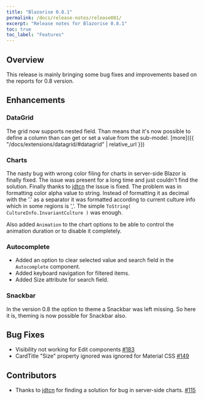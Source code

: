```yaml
---
title: "Blazorise 0.8.1"
permalink: /docs/release-notes/release081/
excerpt: "Release notes for Blazorise 0.8.1"
toc: true
toc_label: "Features"
---
```


## Overview

This release is mainly bringing some bug fixes and improvements based on the reports for 0.8 version.

## Enhancements

### DataGrid

The grid now supports nested field. Than means that it's now possible to define a column than can get or set a value from the sub-model. [more]({{ "/docs/extensions/datagrid/#datagrid" | relative_url }})

### Charts

The nasty bug with wrong color filing for charts in server-side Blazor is finally fixed. The issue was present for a long time and just couldn't find the solution. Finally thanks to [jdtcn](https://github.com/jdtcn) the issue is fixed. The problem was in formatting color alpha value to string. Instead of formatting it as decimal with the '.' as a separator it was formatted according to current culture info which in some regions is ','. The simple `ToString( CultureInfo.InvariantCulture )` was enough.

Also added `Animation` to the chart options to be able to control the animation duration or to disable it completely.

### Autocomplete

- Added an option to clear selected value and search field in the `Autocomplete` component.
- Added keyboard navigation for filtered items.
- Added Size attribute for search field.

### Snackbar

In the version 0.8 the option to theme a Snackbar was left missing. So here it is, theming is now possible for Snackbar also.

## Bug Fixes

- Visibility not working for Edit components [#183](https://github.com/Megabit/Blazorise/issues/183)
- CardTitle "Size" property ignored was ignored for Material CSS [#149](https://github.com/Megabit/Blazorise/issues/149)

## Contributors

- Thanks to [jdtcn](https://github.com/jdtcn) for finding a solution for bug in server-side charts. [#115](https://github.com/Megabit/Blazorise/issues/115)